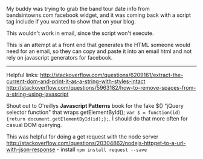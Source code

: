 My buddy was trying to grab the band tour date info from bandsintowns.com facebook widget, and it was coming back with a script tag include if you wanted to show that on your blog.

This wouldn't work in email, since the script won't execute.

This is an attempt at a front end that generates the HTML someone would need for an email, so they can copy and paste it into an email html and not rely on javascript generators for facebook.

---

Helpful links:
http://stackoverflow.com/questions/6209161/extract-the-current-dom-and-print-it-as-a-string-with-styles-intact
http://stackoverflow.com/questions/5963182/how-to-remove-spaces-from-a-string-using-javascript

Shout out to O'reillys **Javascript Patterns** book for the fake $() "jQuery selector function" that wraps getElementById();
`var $ = function(id) {return document.getElementById(id);};`.  I should do that more often for casual DOM querying.

This was helpful for doing a get request with the node server
http://stackoverflow.com/questions/20304862/nodejs-httpget-to-a-url-with-json-response - install `npm install request --save`
